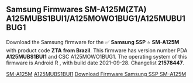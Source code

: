 <h2>Samsung Firmwares SM-A125M(ZTA) A125MUBS1BUI1/A125MOWO1BUG1/A125MUBU1BUG1</h2>
Download the Samsung firmware for the ✅ <strong>Samsung SSP </strong> ⭐ <strong>SM-A125M</strong> with product code <strong>ZTA</strong> <strong> from Brazil</strong>. This firmware has version number PDA <strong>A125MUBS1BUI1</strong> and CSC A125MOWO1BUG1. The operating system of this firmware is Android R , with build date 2021-09-28. Changelist <strong>21578447</strong>.


[SM-A125M](https://samfirm.shop/samsung/model/SM-A125M)
[A125MUBS1BUI1](https://samfirm.shop/samsung/pda/A125MUBS1BUI1)
[Download Firmware Samsung SSP SM-A125M](https://samfirm.shop/samsung/firmware/460964)
